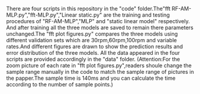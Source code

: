 There are four scripts in this repository in the "code" folder.The"fft RF-AM-MLP.py","fft-MLP.py","Linear static.py" are the training and testing procedures of "RF-AM-MLP","MLP" and "static linear model" respectively. And after training all the three models are saved to remain there parameters unchanged.The "fft plot figures.py" compares the three models using different validation sets which are 30rpm,60rpm,100rpm and variable rates.And different figures are drawn to show the prediction results and error distribution of the three models. All the data appeared in the four scripts are provided accordingly in the "data" folder.
(Attention:For the zoom picture of each rate in "fft plot figures.py",readers shoule change the sample range manually in the code to match the sample range of pictures in the papper.The sample time is 140ms and you can calculate the time according to the number of sample points.)  

